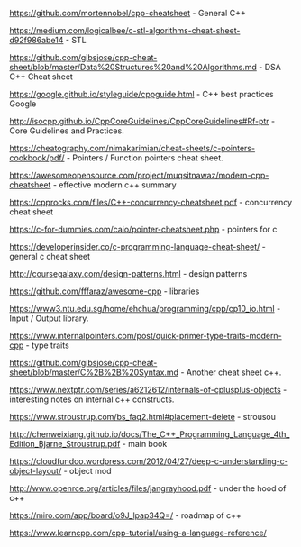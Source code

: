 https://github.com/mortennobel/cpp-cheatsheet - General C++

https://medium.com/logicalbee/c-stl-algorithms-cheat-sheet-d92f986abe14 - STL

https://github.com/gibsjose/cpp-cheat-sheet/blob/master/Data%20Structures%20and%20Algorithms.md - DSA C++ Cheat sheet

https://google.github.io/styleguide/cppguide.html - C++ best practices Google

http://isocpp.github.io/CppCoreGuidelines/CppCoreGuidelines#Rf-ptr - Core Guidelines and Practices.

https://cheatography.com/nimakarimian/cheat-sheets/c-pointers-cookbook/pdf/ - Pointers / Function pointers cheat sheet.

https://awesomeopensource.com/project/muqsitnawaz/modern-cpp-cheatsheet - effective modern c++ summary

https://cpprocks.com/files/C++-concurrency-cheatsheet.pdf - concurrency cheat sheet

https://c-for-dummies.com/caio/pointer-cheatsheet.php - pointers for c 

https://developerinsider.co/c-programming-language-cheat-sheet/ - general c cheat sheet

http://coursegalaxy.com/design-patterns.html - design patterns

https://github.com/fffaraz/awesome-cpp - libraries

https://www3.ntu.edu.sg/home/ehchua/programming/cpp/cp10_io.html - Input / Output library.

https://www.internalpointers.com/post/quick-primer-type-traits-modern-cpp - type traits

https://github.com/gibsjose/cpp-cheat-sheet/blob/master/C%2B%2B%20Syntax.md - Another cheat sheet c++.

https://www.nextptr.com/series/a6212612/internals-of-cplusplus-objects - interesting notes on internal c++ constructs.

https://www.stroustrup.com/bs_faq2.html#placement-delete - strousou

http://chenweixiang.github.io/docs/The_C++_Programming_Language_4th_Edition_Bjarne_Stroustrup.pdf - main book

https://cloudfundoo.wordpress.com/2012/04/27/deep-c-understanding-c-object-layout/ - object mod

http://www.openrce.org/articles/files/jangrayhood.pdf - under the hood of c++

https://miro.com/app/board/o9J_lpap34Q=/ - roadmap of c++

https://www.learncpp.com/cpp-tutorial/using-a-language-reference/
